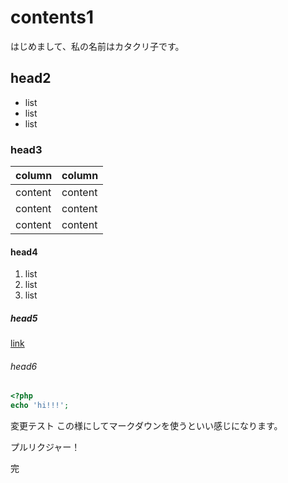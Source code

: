 # contents1

はじめまして、私の名前はカタクリ子です。

## head2

- list
- list
- list

### head3

|column|column|
|--|--|
|content|content|
|content|content|
|content|content|

#### head4

1. list
2. list
3. list

##### head5

[link](http://example.com)

###### head6

```php
<?php
echo 'hi!!!';
```
変更テスト
この様にしてマークダウンを使うといい感じになります。

プルリクジャー！

完
